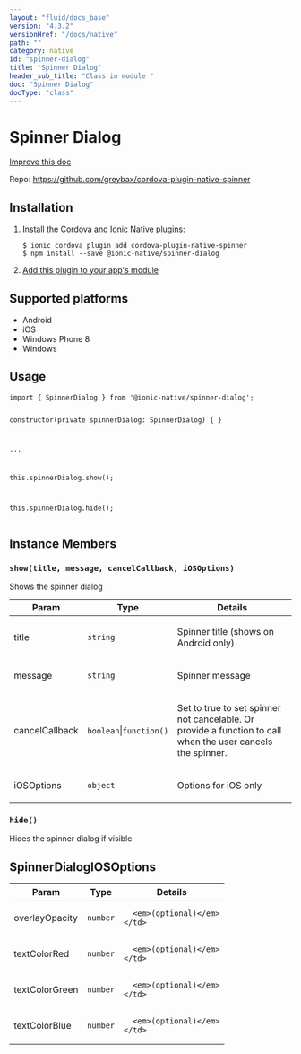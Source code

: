 ```yaml
---
layout: "fluid/docs_base"
version: "4.3.2"
versionHref: "/docs/native"
path: ""
category: native
id: "spinner-dialog"
title: "Spinner Dialog"
header_sub_title: "Class in module "
doc: "Spinner Dialog"
docType: "class"
---
```


<h1 class="api-title">Spinner Dialog</h1>

<a class="improve-v2-docs" href="http://github.com/ionic-team/ionic-native/edit/master/src/@ionic-native/plugins/spinner-dialog/index.ts#L8">
  Improve this doc
</a>









<p>Repo:
  <a href="https://github.com/greybax/cordova-plugin-native-spinner">
    https://github.com/greybax/cordova-plugin-native-spinner
  </a>
</p>


<h2><a class="anchor" name="installation" href="#installation"></a>Installation</h2>
<ol class="installation">
  <li>Install the Cordova and Ionic Native plugins:<br>
    <pre><code class="nohighlight">$ ionic cordova plugin add cordova-plugin-native-spinner
$ npm install --save @ionic-native/spinner-dialog
</code></pre>
  </li>
  <li><a href="https://ionicframework.com/docs/native/#Add_Plugins_to_Your_App_Module">Add this plugin to your app's module</a></li>
</ol>



<h2><a class="anchor" name="platforms" href="#platforms"></a>Supported platforms</h2>
<ul>
  <li>Android</li><li>iOS</li><li>Windows Phone 8</li><li>Windows</li>
</ul>






<h2><a class="anchor" name="usage" href="#usage"></a>Usage</h2>
<pre><code class="lang-typescript">import { SpinnerDialog } from &#39;@ionic-native/spinner-dialog&#39;;

constructor(private spinnerDialog: SpinnerDialog) { }

...

this.spinnerDialog.show();

this.spinnerDialog.hide();
</code></pre>








<h2><a class="anchor" name="instance-members" href="#instance-members"></a>Instance Members</h2>
<h3><a class="anchor" name="show" href="#show"></a><code>show(title,&nbsp;message,&nbsp;cancelCallback,&nbsp;iOSOptions)</code></h3>




Shows the spinner dialog
<table class="table param-table" style="margin:0;">
  <thead>
  <tr>
    <th>Param</th>
    <th>Type</th>
    <th>Details</th>
  </tr>
  </thead>
  <tbody>
  <tr>
    <td>
      title</td>
    <td>
      <code>string</code>
    </td>
    <td>
      <p>Spinner title (shows on Android only)</p>
</td>
  </tr>
  
  <tr>
    <td>
      message</td>
    <td>
      <code>string</code>
    </td>
    <td>
      <p>Spinner message</p>
</td>
  </tr>
  
  <tr>
    <td>
      cancelCallback</td>
    <td>
      <code>boolean</code>|<code>function()</code>
    </td>
    <td>
      <p>Set to true to set spinner not cancelable. Or provide a function to call when the user cancels the spinner.</p>
</td>
  </tr>
  
  <tr>
    <td>
      iOSOptions</td>
    <td>
      <code>object</code>
    </td>
    <td>
      <p>Options for iOS only</p>
</td>
  </tr>
  </tbody>
</table>

<h3><a class="anchor" name="hide" href="#hide"></a><code>hide()</code></h3>




Hides the spinner dialog if visible









<h2><a class="anchor" name="SpinnerDialogIOSOptions" href="#SpinnerDialogIOSOptions"></a>SpinnerDialogIOSOptions</h2>

<table class="table param-table" style="margin:0;">
  <thead>
  <tr>
    <th>Param</th>
    <th>Type</th>
    <th>Details</th>
  </tr>
  </thead>
  <tbody>
  
  <tr>
    <td>
      overlayOpacity
    </td>
    <td>
      <code>number</code>
    </td>
    <td>
      
      <em>(optional)</em>
    </td>
  </tr>
  
  <tr>
    <td>
      textColorRed
    </td>
    <td>
      <code>number</code>
    </td>
    <td>
      
      <em>(optional)</em>
    </td>
  </tr>
  
  <tr>
    <td>
      textColorGreen
    </td>
    <td>
      <code>number</code>
    </td>
    <td>
      
      <em>(optional)</em>
    </td>
  </tr>
  
  <tr>
    <td>
      textColorBlue
    </td>
    <td>
      <code>number</code>
    </td>
    <td>
      
      <em>(optional)</em>
    </td>
  </tr>
  
  </tbody>
</table>





